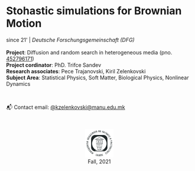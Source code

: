 # Stohastic simulations for Brownian Motion
since 21' | *Deutsche Forschungsgemeinschaft (DFG)* 
<br>
<br> **Project**: Diffusion and random search in heterogeneous media (pno. [452796171](https://gepris.dfg.de/gepris/projekt/452796171?language=en))
<br> **Project cordinator**: PhD. Trifce Sandev
<br> **Research associates**: Pece Trajanovski, Kiril Zelenkovski
<br> **Subject Area**: Statistical Physics, Soft Matter, Biological Physics, Nonlinear Dynamics

<br>

📬 Contact email: <a href="https://github.com/zelenkastiot"> @kzelenkovski@manu.edu.mk </a>

<br>
<p align="center">
<img src="https://raw.githubusercontent.com/zelenelez/images/master/manu-logo.png" width=15%;></img> <br>
Fall, 2021
</p>
